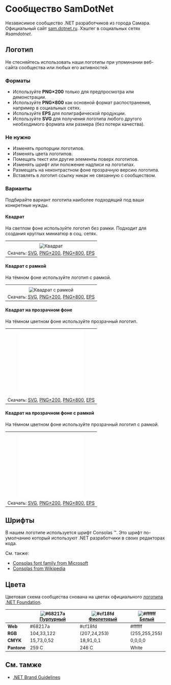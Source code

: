 ﻿# Сообщество SamDotNet

Независимое сообщество .NET разработчиков из города Самара. Официальный сайт [sam.dotnet.ru](https://sam.dotnet.ru/). Хэштег в социальных сетях _#samdotnet_.

## Логотип

Не стесняйтесь использовать наши логотипы при упоминании веб-сайта сообщества или любых его активностей.

### Форматы

- Используйте **PNG×200** только для предпросмотра или демонстрации.
- Используйте **PNG×800** как основной формат распостранения, например в социальных сетях.
- Используйте **EPS** для полиграфической продукции.
- Используйте **SVG** для получения логотипа любого другого необходимого формата или размера (без потери качества).

### Не нужно

- Изменять пропорции логотипов.
- Изменять цвета логотипов.
- Помещать текст или другие элементы поверх логотипов.
- Изменять шрифт или положение надписи на логотипах.
- Размещать на неконтрастном фоне прозрачную версию логотипа.
- Вставлять в логотип ссылку никак не связанную с сообществом.

### Варианты

Подбирайте вариант логотипа наиболее подходящий под ваши конкретные нужды.

#### Квадрат

На светлом фоне используйте логотип без рамки. Подходит для создания круглых миниатюр в соц. сетях.

|       |
| :---: |
|       |
| ![Квадрат](samdotnet-logo-squared-200.png) |
| Скачать: [SVG](https://raw.githubusercontent.com/DotNetRu/BrandBook/master/Logo/Sam/samdotnet-logo-squared.svg), [PNG×200](https://raw.githubusercontent.com/DotNetRu/BrandBook/master/Logo/Sam/samdotnet-logo-squared-200.png), [PNG×800](https://raw.githubusercontent.com/DotNetRu/BrandBook/master/Logo/Sam/samdotnet-logo-squared-800.png), [EPS](https://raw.githubusercontent.com/DotNetRu/BrandBook/master/Logo/Sam/samdotnet-logo-squared.eps) |

#### Квадрат с рамкой

На тёмном фоне используйте логотип с рамкой.

|       |
| :---: |
|       |
| ![Квадрат с рамкой](samdotnet-logo-squared-bordered-200.png) |
| Скачать: [SVG](https://raw.githubusercontent.com/DotNetRu/BrandBook/master/Logo/Sam/samdotnet-logo-squared-bordered.svg), [PNG×200](https://raw.githubusercontent.com/DotNetRu/BrandBook/master/Logo/Sam/samdotnet-logo-squared-bordered-200.png), [PNG×800](https://raw.githubusercontent.com/DotNetRu/BrandBook/master/Logo/Sam/samdotnet-logo-squared-bordered-800.png), [EPS](https://raw.githubusercontent.com/DotNetRu/BrandBook/master/Logo/Sam/samdotnet-logo-squared-bordered.eps) |

#### Квадрат на прозрачном фоне

На тёмном цветном фоне используйте прозрачный логотип.

|       |
| :---: |
|       |
| ![Квадрат на прозрачном фоне](samdotnet-logo-squared-white-200.png) |
| Скачать: [SVG](https://raw.githubusercontent.com/DotNetRu/BrandBook/master/Logo/Sam/samdotnet-logo-squared-white.svg), [PNG×200](https://raw.githubusercontent.com/DotNetRu/BrandBook/master/Logo/Sam/samdotnet-logo-squared-white-200.png), [PNG×800](https://raw.githubusercontent.com/DotNetRu/BrandBook/master/Logo/Sam/samdotnet-logo-squared-white-800.png), [EPS](https://raw.githubusercontent.com/DotNetRu/BrandBook/master/Logo/Sam/samdotnet-logo-squared-white.eps) |

#### Квадрат на прозрачном фоне с рамкой

На тёмном цветном фоне используйте прозрачный логотип с рамкой.

|       |
| :---: |
|       |
| ![Квадрат на прозрачном фоне с рамкой](samdotnet-logo-squared-white-bordered-200.png) |
| Скачать: [SVG](https://raw.githubusercontent.com/DotNetRu/BrandBook/master/Logo/Sam/samdotnet-logo-squared-white-bordered.svg), [PNG×200](https://raw.githubusercontent.com/DotNetRu/BrandBook/master/Logo/Sam/samdotnet-logo-squared-white-bordered-200.png), [PNG×800](https://raw.githubusercontent.com/DotNetRu/BrandBook/master/Logo/Sam/samdotnet-logo-squared-white-bordered-800.png), [EPS](https://raw.githubusercontent.com/DotNetRu/BrandBook/master/Logo/Sam/samdotnet-logo-squared-white-bordered.eps) |

## Шрифты

В нашем логотипе используется шрифт Consolas ™. Это шрифт по-умолчанию который используют .NET разработчики в своих редакторах кода.

См. также:

- [Consolas font family from Microsoft](https://docs.microsoft.com/en-us/typography/font-list/consolas)
- [Consolas from Wikipedia](https://en.wikipedia.org/wiki/Consolas)

## Цвета

Цветовая схема сообщества снована на цветах официального [логотипа .NET Foundation](https://github.com/dotnet/swag/tree/master/logo).

|             | ![#68217a](https://placehold.it/15/68217a/ffffff?text=+) [Пурпурный](https://www.color-hex.com/color/68217a) | ![#cf18fd](https://placehold.it/15/cf18fd/ffffff?text=+) [Фиолетовый](https://www.color-hex.com/color/cf18fd) | ![#ffffff](https://placehold.it/15/ffffff/ffffff?text=+) [Белый](https://www.color-hex.com/color/ffffff) |
| ----------- | ---------- | ------------ | ------------- |
| **Web**     | #68217a    | #cf18fd      | #ffffff       |
| **RGB**     | 104,33,122 | (207,24,253) | (255,255,255) |
| **CMYK**    | 15,73,0,52 | 18,91,0,1    | 0,0,0,0       |
| **Pantone** | 259 C      | 246 C        | White         |

## См. тамже

- [.NET Brand Guidelines](https://github.com/dotnet/brand)

